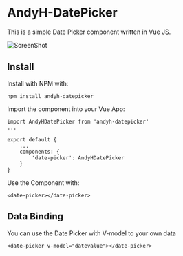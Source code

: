 # AndyH-DatePicker

This is a simple Date Picker component written in Vue JS.

![ScreenShot](https://raw.github.com/andy3471/andyh-datepicker/master/docs/img/datepicker-default.jpg)

## Install

Install with NPM with:

    npm install andyh-datepicker

Import the component into your Vue App:

    import AndyHDatePicker from 'andyh-datepicker'
    ...

    export default {
        ...
        components: {
            'date-picker': AndyHDatePicker
        }
    }

Use the Component with:

    <date-picker></date-picker>

## Data Binding

You can use the Date Picker with V-model to your own data

    <date-picker v-model="datevalue"></date-picker>
